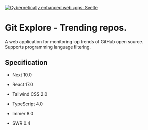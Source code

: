   <a href="https://svelte.dev">
	<img alt="Cybernetically enhanced web apps: Svelte" src="https://gitexplore.xyz/images/banner.png">
  </a>

# Git Explore - Trending repos.

A web application for monitoring top trends of GitHub open source. Supports programming language filtering.

## Specification

- Next 10.0
- React 17.0
- Tailwind CSS 2.0
- TypeScript 4.0


- Immer 8.0
- SWR 0.4
